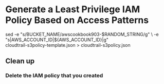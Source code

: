 # Generate a Least Privilege IAM Policy Based on Access Patterns
sed -e "s/BUCKET_NAME/awscookbook903-$RANDOM_STRING/g" \
-e "s|AWS_ACCOUNT_ID|${AWS_ACCOUNT_ID}|g" \
cloudtrail-s3policy-template.json > cloudtrail-s3policy.json
## Clean up 
### Delete the IAM policy that you created
